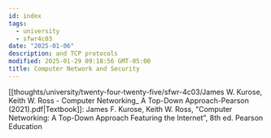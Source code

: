 ```yaml
---
id: index
tags:
  - university
  - sfwr4c03
date: "2025-01-06"
description: and TCP protocols
modified: 2025-01-29 09:18:56 GMT-05:00
title: Computer Network and Security
---
```


[[thoughts/university/twenty-four-twenty-five/sfwr-4c03/James W. Kurose, Keith W. Ross - Computer Networking_ A Top-Down Approach-Pearson (2021).pdf|Textbook]]: James F. Kurose, Keith W. Ross, "Computer Networking: A Top-Down Approach Featuring the Internet", 8th ed. Pearson Education
